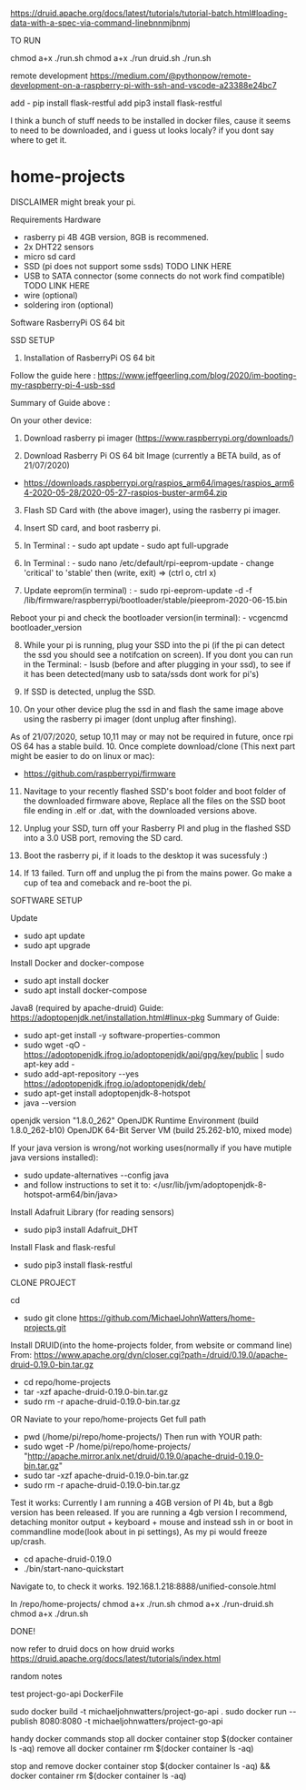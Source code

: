 
https://druid.apache.org/docs/latest/tutorials/tutorial-batch.html#loading-data-with-a-spec-via-command-linebnnmjbnmj

TO RUN

chmod a+x ./run.sh
chmod a+x ./run druid.sh
./run.sh


remote development
https://medium.com/@pythonpow/remote-development-on-a-raspberry-pi-with-ssh-and-vscode-a23388e24bc7


add - pip install flask-restful
add pip3 install flask-restful

I think a bunch of stuff needs to be installed in docker files, cause it seems to need to be downloaded, and i guess ut looks localy? if you dont say where to get it.


# home-projects

DISCLAIMER might break your pi.


Requirements
Hardware 
- rasberry pi 4B 4GB version, 8GB is recommened.
- 2x DHT22 sensors
- micro sd card
- SSD (pi does not support some ssds) TODO LINK HERE
- USB to SATA connector (some connects do not work find compatible) TODO LINK HERE
- wire (optional)
- soldering iron (optional)

Software
RasberryPi OS 64 bit

SSD SETUP

1. Installation of RasberryPi OS 64 bit

Follow the guide here : https://www.jeffgeerling.com/blog/2020/im-booting-my-raspberry-pi-4-usb-ssd

Summary of Guide above :

On your other device:
1. Download rasberry pi imager (https://www.raspberrypi.org/downloads/)

2. Download Rasberry Pi OS 64 bit Image (currently a BETA build, as of 21/07/2020)
  - https://downloads.raspberrypi.org/raspios_arm64/images/raspios_arm64-2020-05-28/2020-05-27-raspios-buster-arm64.zip

3. Flash SD Card with (the above imager), using the rasberry pi imager.

4. Insert SD card, and boot rasberry pi.

5. In Terminal :
                - sudo apt update
                - sudo apt full-upgrade

6. In Terminal :
                - sudo nano /etc/default/rpi-eeprom-update
                - change 'critical' to 'stable' then (write, exit) => (ctrl o, ctrl x) 
                
7. Update eeprom(in terminal) :
                - sudo rpi-eeprom-update -d -f /lib/firmware/raspberrypi/bootloader/stable/pieeprom-2020-06-15.bin

Reboot your pi and check the bootloader version(in terminal):
                                        - vcgencmd bootloader_version


8. While your pi is running, plug your SSD into the pi (if the pi can detect the ssd you should see a notifcation on screen).
   If you dont you can run in the Terminal:
        - lsusb (before and after plugging in your ssd), to see if it has been detected(many usb to sata/ssds dont work for pi's)
        
8. If SSD is detected, unplug the SSD.

9. On your other device plug the ssd in and flash the same image above using the rasberry pi imager (dont unplug after finshing).

As of 21/07/2020, setup 10,11 may or may not be required in future, once rpi OS 64 has a stable build.
10. Once complete download/clone (This next part might be easier to do on linux or mac):
- https://github.com/raspberrypi/firmware

11. Navitage to your recently flashed SSD's boot folder and boot folder of the downloaded firmware above,
    Replace all the files on the SSD boot file ending in .elf or .dat, with the downloaded versions above.
    
12. Unplug your SSD, turn off your Rasberry PI and plug in the flashed SSD into a 3.0 USB port, removing the SD card.

13. Boot the rasberry pi, if it loads to the desktop it was sucessfuly :)

14. If 13 failed. Turn off and unplug the pi from the mains power. Go make a cup of tea and comeback and re-boot the pi.


SOFTWARE SETUP 

Update
- sudo apt update
- sudo apt upgrade

Install Docker and docker-compose
- sudo apt install docker
- sudo apt install docker-compose

Java8 (required by apache-druid)
Guide: https://adoptopenjdk.net/installation.html#linux-pkg
Summary of Guide:
- sudo apt-get install -y software-properties-common
- sudo wget -qO - https://adoptopenjdk.jfrog.io/adoptopenjdk/api/gpg/key/public | sudo apt-key add -
- sudo add-apt-repository --yes https://adoptopenjdk.jfrog.io/adoptopenjdk/deb/
- sudo apt-get install adoptopenjdk-8-hotspot
- java --version

openjdk version "1.8.0_262"
OpenJDK Runtime Environment (build 1.8.0_262-b10)
OpenJDK 64-Bit Server VM (build 25.262-b10, mixed mode)

If your java version is wrong/not working uses(normally if you have mutiple java versions installed): 
- sudo update-alternatives --config java
- and follow instructions to set it to: </usr/lib/jvm/adoptopenjdk-8-hotspot-arm64/bin/java>
 
 Install Adafruit Library (for reading sensors)
 - sudo pip3 install Adafruit_DHT
 
 Install Flask and flask-resful
 - sudo pip3 install flask-restful
 
CLONE PROJECT

cd <your repo>
- sudo git clone https://github.com/MichaelJohnWatters/home-projects.git

Install DRUID(into the home-projects folder, from website or command line)
From: https://www.apache.org/dyn/closer.cgi?path=/druid/0.19.0/apache-druid-0.19.0-bin.tar.gz
- cd repo/home-projects
- tar -xzf apache-druid-0.19.0-bin.tar.gz
- sudo rm -r apache-druid-0.19.0-bin.tar.gz

OR 
Naviate to your repo/home-projects
Get full path
- pwd (/home/pi/repo/home-projects/)
Then run with YOUR path:
- sudo wget -P /home/pi/repo/home-projects/ "http://apache.mirror.anlx.net/druid/0.19.0/apache-druid-0.19.0-bin.tar.gz"
- sudo tar -xzf apache-druid-0.19.0-bin.tar.gz
- sudo rm -r apache-druid-0.19.0-bin.tar.gz

Test it works:
Currently I am running a 4GB version of PI 4b, but a 8gb version has been released.
If you are running a 4gb version I recommend, detaching monitor output + keyboard + mouse and instead ssh in or boot in commandline mode(look about in pi settings), As my pi would freeze up/crash.
- cd apache-druid-0.19.0
- ./bin/start-nano-quickstart

Navigate to, to check it works.
192.168.1.218:8888/unified-console.html

In /repo/home-projects/
chmod a+x ./run.sh
chmod a+x ./run-druid.sh
chmod a+x ./drun.sh

DONE!

now refer to druid docs on how druid works https://druid.apache.org/docs/latest/tutorials/index.html
















random notes

test project-go-api DockerFile

sudo docker build -t michaeljohnwatters/project-go-api .
sudo docker run --publish 8080:8080 -t michaeljohnwatters/project-go-api

handy docker commands
stop all
docker container stop $(docker container ls -aq)
remove all
docker container rm $(docker container ls -aq)

stop and remove
docker container stop $(docker container ls -aq) && docker container rm $(docker container ls -aq)
